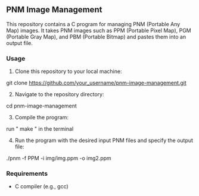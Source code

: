 ## PNM Image Management

This repository contains a C program for managing PNM (Portable Any Map) images. 
It takes PNM images such as PPM (Portable Pixel Map), PGM (Portable Gray Map), and PBM (Portable Bitmap) and pastes them into an output file.


### Usage
1. Clone this repository to your local machine:

  git clone https://github.com/your_username/pnm-image-management.git

2. Navigate to the repository directory:

  cd pnm-image-management

3. Compile the program:

  run " make " in the terminal

4. Run the program with the desired input PNM files and specify the output file:

  ./pnm -f PPM -i img/img.ppm -o img2.ppm


### Requirements

- C compiler (e.g., gcc)

